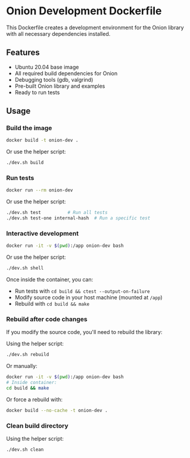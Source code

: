 # Onion Development Dockerfile

This Dockerfile creates a development environment for the Onion library with all necessary dependencies installed.

## Features

- Ubuntu 20.04 base image
- All required build dependencies for Onion
- Debugging tools (gdb, valgrind)
- Pre-built Onion library and examples
- Ready to run tests

## Usage

### Build the image

```bash
docker build -t onion-dev .
```

Or use the helper script:
```bash
./dev.sh build
```

### Run tests

```bash
docker run --rm onion-dev
```

Or use the helper script:
```bash
./dev.sh test          # Run all tests
./dev.sh test-one internal-hash  # Run a specific test
```

### Interactive development

```bash
docker run -it -v $(pwd):/app onion-dev bash
```

Or use the helper script:
```bash
./dev.sh shell
```

Once inside the container, you can:
- Run tests with `cd build && ctest --output-on-failure`
- Modify source code in your host machine (mounted at `/app`)
- Rebuild with `cd build && make`

### Rebuild after code changes

If you modify the source code, you'll need to rebuild the library:

Using the helper script:
```bash
./dev.sh rebuild
```

Or manually:
```bash
docker run -it -v $(pwd):/app onion-dev bash
# Inside container:
cd build && make
```

Or force a rebuild with:
```bash
docker build --no-cache -t onion-dev .
```

### Clean build directory

Using the helper script:
```bash
./dev.sh clean
```